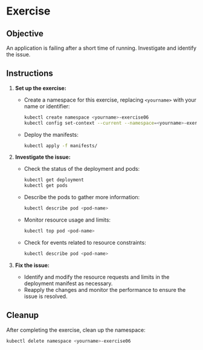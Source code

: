 # Exercise

## Objective

An application is failing after a short time of running. Investigate and identify the issue.

## Instructions

1. **Set up the exercise:**
   - Create a namespace for this exercise, replacing `<yourname>` with your name or identifier:
     ```bash
     kubectl create namespace <yourname>-exercise06
     kubectl config set-context --current --namespace=<yourname>-exercise06
     ```
   - Deploy the manifests:
     ```bash
     kubectl apply -f manifests/
     ```

2. **Investigate the issue:**
   - Check the status of the deployment and pods:
     ```bash
     kubectl get deployment
     kubectl get pods
     ```
   - Describe the pods to gather more information:
     ```bash
     kubectl describe pod <pod-name>
     ```
   - Monitor resource usage and limits:
     ```bash
     kubectl top pod <pod-name>
     ```
   - Check for events related to resource constraints:
     ```bash
     kubectl describe pod <pod-name>
     ```

3. **Fix the issue:**
   - Identify and modify the resource requests and limits in the deployment manifest as necessary.
   - Reapply the changes and monitor the performance to ensure the issue is resolved.

## Cleanup

After completing the exercise, clean up the namespace:
```bash
kubectl delete namespace <yourname>-exercise06
```
